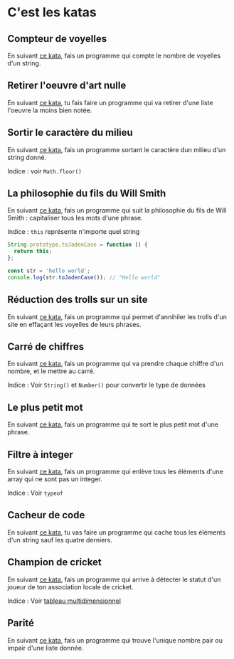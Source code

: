 # C'est les katas

## Compteur de voyelles

En suivant [ce kata](https://www.codewars.com/kata/54ff3102c1bad923760001f3), fais un programme qui compte le nombre de voyelles d'un string.

## Retirer l'oeuvre d'art nulle

En suivant [ce kata](https://www.codewars.com/kata/563cf89eb4747c5fb100001b), tu fais faire un programme qui va retirer d'une liste l'oeuvre la moins bien notée.

## Sortir le caractère du milieu

En suivant [ce kata](https://www.codewars.com/kata/56747fd5cb988479af000028), fais un programme sortant le caractère dun milieu d'un string donné.

Indice : voir `Math.floor()`

## La philosophie du fils du Will Smith

En suivant [ce kata](https://www.codewars.com/kata/5390bac347d09b7da40006f6), fais un programme qui suit la philosophie du fils de Will Smith : capitaliser tous les mots d'une phrase.

Indice : `this` représente n'importe quel string

```js
String.prototype.toJadenCase = function () {
  return this;
};

const str = 'hello world';
console.log(str.toJadenCase()); // "Hello world"
```

## Réduction des trolls sur un site

En suivant [ce kata](https://www.codewars.com/kata/52fba66badcd10859f00097e), fais un programme qui permet d'annihiler les trolls d'un site en effaçant les voyelles de leurs phrases.

## Carré de chiffres

En suivant [ce kata](https://www.codewars.com/kata/546e2562b03326a88e000020), fais un programme qui va prendre chaque chiffre d'un nombre, et le mettre au carré.

Indice : Voir `String()` et `Number()` pour convertir le type de données

## Le plus petit mot

En suivant [ce kata](https://www.codewars.com/kata/57cebe1dc6fdc20c57000ac9), fais un programme qui te sort le plus petit mot d'une phrase.

## Filtre à integer

En suivant [ce kata](https://www.codewars.com/kata/53dbd5315a3c69eed20002dd), fais un programme qui enlève tous les éléments d'une array qui ne sont pas un integer.

Indice : Voir `typeof`

## Cacheur de code

En suivant [ce kata](https://www.codewars.com/kata/5412509bd436bd33920011bc), tu vas faire un programme qui cache tous les éléments d'un string sauf les quatre derniers.

## Champion de cricket

En suivant [ce kata](https://www.codewars.com/kata/5502c9e7b3216ec63c0001aa), fais un programme qui arrive à détecter le statut d'un joueur de ton association locale de cricket.

Indice : Voir [tableau multidimensionnel](https://www.javascripttutorial.net/javascript-multidimensional-array/)

## Parité

En suivant [ce kata](https://www.codewars.com/kata/5526fc09a1bbd946250002dc), fais un programme qui trouve l'unique nombre pair ou impair d'une liste donnée.
